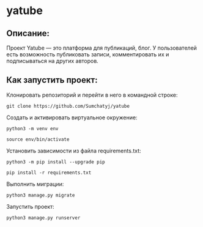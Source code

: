 # yatube

## Описание:

Проект Yatube — это платформа для публикаций, блог. У пользователей есть возможность публиковать записи, комментировать их и подписываться на других авторов.


## Как запустить проект:

Клонировать репозиторий и перейти в него в командной строке:

```
git clone https://github.com/Sumchatyj/yatube
```

Cоздать и активировать виртуальное окружение:

```
python3 -m venv env
```

```
source env/bin/activate
```

Установить зависимости из файла requirements.txt:

```
python3 -m pip install --upgrade pip
```

```
pip install -r requirements.txt
```

Выполнить миграции:

```
python3 manage.py migrate
```

Запустить проект:

```
python3 manage.py runserver
```
